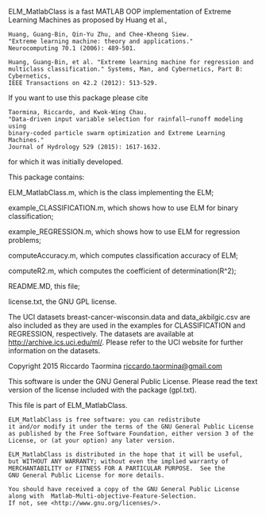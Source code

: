ELM_MatlabClass is a fast MATLAB OOP implementation of Extreme Learning Machines
as proposed by Huang et al., 

	Huang, Guang-Bin, Qin-Yu Zhu, and Chee-Kheong Siew.
	"Extreme learning machine: theory and applications." 
	Neurocomputing 70.1 (2006): 489-501.
	
	Huang, Guang-Bin, et al. "Extreme learning machine for regression and 
	multiclass classification." Systems, Man, and Cybernetics, Part B: Cybernetics, 
	IEEE Transactions on 42.2 (2012): 513-529.

If you want to use this package please cite 

	Taormina, Riccardo, and Kwok-Wing Chau. 
	"Data-driven input variable selection for rainfall–runoff modeling using 
	binary-coded particle swarm optimization and Extreme Learning Machines." 
	Journal of Hydrology 529 (2015): 1617-1632.

for which it was initially developed.	


This package contains:

ELM_MatlabClass.m, 		which is the class implementing the ELM;

example_CLASSIFICATION.m, 	which shows how to use ELM for binary classification;

example_REGRESSION.m, 		which shows how to use ELM for regression problems;

computeAccuracy.m, 		which computes classification accuracy of ELM;

computeR2.m, 			which computes the coefficient of determination(R^2);

README.MD, 			this file;

license.txt,			the GNU GPL license.

The UCI datasets breast-cancer-wisconsin.data and data_akbilgic.csv are also 
included as they are used in the examples for CLASSIFICATION and REGRESSION, 
respectively. The datasets are available at http://archive.ics.uci.edu/ml/.
Please refer to the UCI website for further information on the datasets.



Copyright 2015 Riccardo Taormina 
riccardo.taormina@gmail.com 

This software is under the GNU General Public License. 
Please read the text version of the license included with the package (gpl.txt).


This file is part of ELM_MatlabClass.

    ELM_MatlabClass is free software: you can redistribute 
    it and/or modify it under the terms of the GNU General Public License 
    as published by the Free Software Foundation, either version 3 of the 
    License, or (at your option) any later version.     

    ELM_MatlabClass is distributed in the hope that it will be useful,
    but WITHOUT ANY WARRANTY; without even the implied warranty of
    MERCHANTABILITY or FITNESS FOR A PARTICULAR PURPOSE.  See the
    GNU General Public License for more details.

    You should have received a copy of the GNU General Public License
    along with  Matlab-Multi-objective-Feature-Selection.  
    If not, see <http://www.gnu.org/licenses/>.
